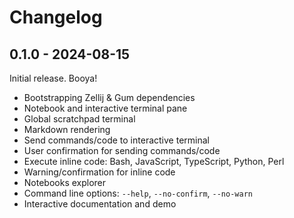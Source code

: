 # Changelog

## 0.1.0 - 2024-08-15

Initial release. Booya!

- Bootstrapping Zellij & Gum dependencies
- Notebook and interactive terminal pane
- Global scratchpad terminal
- Markdown rendering
- Send commands/code to interactive terminal
- User confirmation for sending commands/code
- Execute inline code: Bash, JavaScript, TypeScript, Python, Perl
- Warning/confirmation for inline code
- Notebooks explorer
- Command line options: `--help`, `--no-confirm`, `--no-warn`
- Interactive documentation and demo
